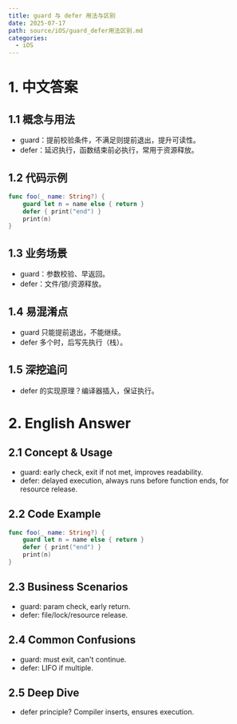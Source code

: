 ```yaml
---
title: guard 与 defer 用法与区别
date: 2025-07-17
path: source/iOS/guard_defer用法区别.md
categories:
  - iOS
---
```


# 1. 中文答案

## 1.1 概念与用法
- guard：提前校验条件，不满足则提前退出，提升可读性。
- defer：延迟执行，函数结束前必执行，常用于资源释放。

## 1.2 代码示例
```swift
func foo(_ name: String?) {
    guard let n = name else { return }
    defer { print("end") }
    print(n)
}
```

## 1.3 业务场景
- guard：参数校验、早返回。
- defer：文件/锁/资源释放。

## 1.4 易混淆点
- guard 只能提前退出，不能继续。
- defer 多个时，后写先执行（栈）。

## 1.5 深挖追问
- defer 的实现原理？编译器插入，保证执行。

# 2. English Answer

## 2.1 Concept & Usage
- guard: early check, exit if not met, improves readability.
- defer: delayed execution, always runs before function ends, for resource release.

## 2.2 Code Example
```swift
func foo(_ name: String?) {
    guard let n = name else { return }
    defer { print("end") }
    print(n)
}
```

## 2.3 Business Scenarios
- guard: param check, early return.
- defer: file/lock/resource release.

## 2.4 Common Confusions
- guard: must exit, can't continue.
- defer: LIFO if multiple.

## 2.5 Deep Dive
- defer principle? Compiler inserts, ensures execution.
